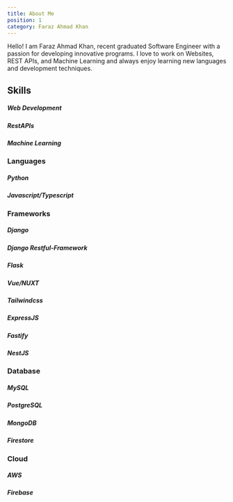```yaml
---
title: About Me
position: 1
category: Faraz Ahmad Khan
---
```

Hello! I am Faraz Ahmad Khan, recent graduated Software Engineer with a passion for developing innovative programs. I love to work on Websites, REST APIs, and Machine Learning and always enjoy learning new languages and development techniques.

<cta-button text="Get My Resume" link="https://drive.google.com/file/d/1wCm4rUCL0ajgeZrkQa7qlBwmVTPINDkY/view?usp=sharing "></cta-button>


## Skills
##### Web Development 
##### RestAPIs
##### Machine Learning

### Languages
##### Python 
##### Javascript/Typescript


### Frameworks
##### Django
##### Django Restful-Framework
##### Flask
##### Vue/NUXT
##### Tailwindcss
##### ExpressJS
##### Fastify
##### NestJS

### Database
##### MySQL
##### PostgreSQL 
##### MongoDB
##### Firestore

### Cloud
##### AWS
##### Firebase





 

